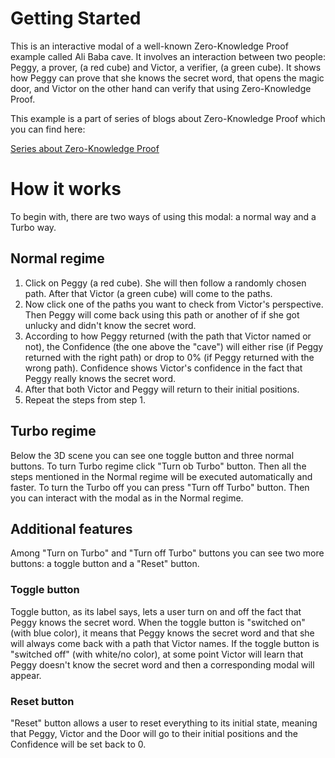 # Getting Started

This is an interactive modal of a well-known Zero-Knowledge Proof example called Ali Baba cave. It involves an interaction between two people: Peggy, a prover, (a red cube) and Victor, a verifier, (a green cube). It shows how Peggy can prove that she knows the secret word, that opens the magic door, and Victor on the other hand can verify that using Zero-Knowledge Proof. 

This example is a part of series of blogs about Zero-Knowledge Proof which you can find here:

[Series about Zero-Knowledge Proof](https://www.byont.io/blog/zero-knowledge-proof-how-it-works-and-the-alibaba-cave-experiment)

# How it works

To begin with, there are two ways of using this modal: a normal way and a Turbo way. 

## Normal regime

1. Click on Peggy (a red cube). She will then follow a randomly chosen path. After that Victor (a green cube) will come to the paths.
2. Now click one of the paths you want to check from Victor's perspective. Then Peggy will come back using this path or another of if she got unlucky and didn't know the secret word.
3. According to how Peggy returned (with the path that Victor named or not), the Confidence (the one above the "cave") will either rise (if Peggy returned with the right path) or drop to 0% (if Peggy returned with the wrong path). Confidence shows Victor's confidence in the fact that Peggy really knows the secret word.
4. After that both Victor and Peggy will return to their initial positions. 
5. Repeat the steps from step 1.

## Turbo regime

Below the 3D scene you can see one toggle button and three normal buttons. To turn Turbo regime click "Turn ob Turbo" button. Then all the steps mentioned in the Normal regime will be executed automatically and faster. To turn the Turbo off you can press "Turn off Turbo" button. Then you can interact with the modal as in the Normal regime.

## Additional features

Among "Turn on Turbo" and "Turn off Turbo" buttons you can see two more buttons: a toggle button and a "Reset" button.

### Toggle button

Toggle button, as its label says, lets a user turn on and off the fact that Peggy knows the secret word. 
When the toggle button is "switched on" (with blue color), it means that Peggy knows the secret word and that she will always come back with a path that Victor names. If the toggle button is "switched off" (with white/no color), at some point Victor will learn that Peggy doesn't know the secret word and then a corresponding modal will appear.

### Reset button

"Reset" button allows a user to reset everything to its initial state, meaning that Peggy, Victor and the Door will go to their initial positions and the Confidence will be set back to 0. 

